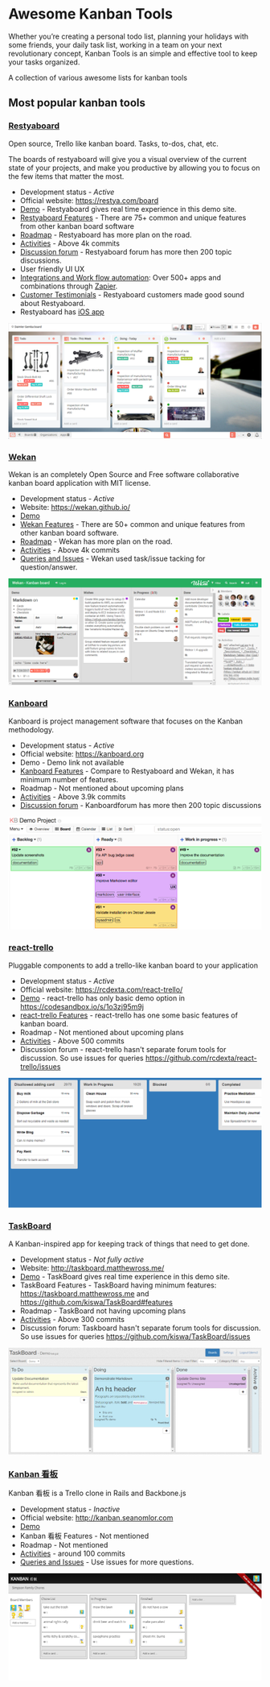 # Awesome Kanban Tools

Whether you’re creating a personal todo list, planning your holidays with some friends, your daily task list,  working in a team on your next revolutionary concept, Kanban Tools is an simple and effective tool to keep your tasks organized.

A collection of various awesome lists for kanban tools

## Most popular kanban tools

### [Restyaboard](https://github.com/RestyaPlatform/board)

Open source, Trello like kanban board. Tasks, to-dos, chat, etc.  

The boards of restyaboard will give you a visual overview of the current state of your projects, and make you productive by allowing you to focus on the few items that matter the most.

* Development status - *Active*
* Official website: https://restya.com/board
* [Demo](https://restya.com/board/demo) - Restyaboard gives real time experience in this demo site.
* [Restyaboard Features](https://restya.com/board/features) - There are 75+ common and unique features from other kanban board software
* [Roadmap](https://github.com/RestyaPlatform/board#current-status--plans--roadmap) - Restyaboard has more plan on the road.
* [Activities](https://github.com/RestyaPlatform/board/commits/dev) - Above 4k commits 
* [Discussion forum](https://groups.google.com/forum/#!forum/restya) - Restyaboard forum has more then 200 topic discussions.
* User friendly UI UX
* [Integrations and Work flow automation](https://restya.com/board/integrations): Over 500+ apps and combinations through [Zapier](https://zapier.com/).
* [Customer Testimonials](https://restya.com/board/testimonials) - Restyaboard customers made good sound about Restyaboard.
* Restyaboard has [iOS app](https://restya.com/board/mobile-app) 

![Restyaboard_-_Board](/images/Restyaboard.png)


### [Wekan](https://github.com/wekan/wekan)

Wekan is an completely Open Source and Free software collaborative kanban board application with MIT license.

* Development status - *Active*
* Website: https://wekan.github.io/
* [Demo](https://wekan.indie.host/b/t2YaGmyXgNkppcFBq/wekan-fork-roadmap)
* [Wekan Features](https://github.com/wekan/wekan/wiki/Features) - There are 50+ common and unique features from other kanban board software.
* [Roadmap](https://github.com/wekan/wekan/milestones) - Wekan has more plan on the road.
* [Activities](https://github.com/wekan/wekan/commits/master) - Above 4k commits 
* [Queries and Issues](https://github.com/wekan/wekan#wekan-feature-requests-and-bugs) - Wekan used task/issue tacking for question/answer.

![Wekan_board](/images/Wekan.png)


### [Kanboard](https://github.com/kanboard/kanboard)

Kanboard is project management software that focuses on the Kanban methodology.

* Development status - *Active*
* Official website: https://kanboard.org
* Demo - Demo link not available
* [Kanboard Features](https://kanboard.org/#features) - Compare to Restyaboard and Wekan, it has minimum number of features.
* Roadmap - Not mentioned about upcoming plans
* [Activities](https://github.com/kanboard/kanboard/commits/master) - Above 3.9k commits 
* [Discussion forum](https://kanboard.discourse.group/) - Kanboardforum has more then 200 topic discussions

![Kanboard](/images/Kanboard.png)


### [react-trello](https://github.com/rcdexta/react-trello)

Pluggable components to add a trello-like kanban board to your application

* Development status - *Active*
* Official website: https://rcdexta.com/react-trello/
* [Demo](https://github.com/rcdexta/react-trello#basic-demo) - react-trello has only basic demo option in https://codesandbox.io/s/1o3zj95m9j
* [react-trello Features](https://github.com/rcdexta/react-trello#features-showcase) - react-trello has one some basic features of kanban board.
* Roadmap - Not mentioned about upcoming plans
* [Activities](https://github.com/rcdexta/react-trello/commits/master) - Above 500 commits 
* Discussion forum - react-trello hasn't separate forum tools for discussion. So use issues for queries https://github.com/rcdexta/react-trello/issues

![react-trello](/images/react-trello.png)


### [TaskBoard](https://github.com/kiswa/TaskBoard)

A Kanban-inspired app for keeping track of things that need to get done.

* Development status - *Not fully active*
* Website: http://taskboard.matthewross.me/
* [Demo](https://taskboard.matthewross.me/demo/) - TaskBoard gives real time experience in this demo site.
* TaskBoard Features - TaskBoard having minimum features: https://taskboard.matthewross.me and https://github.com/kiswa/TaskBoard#features
* Roadmap - TaskBoard not having upcoming plans
* [Activities](https://github.com/kiswa/TaskBoard/commits/master) - Above 300 commits 
* Discussion forum: Taskboard hasn't separate forum tools for discussion. So use issues for queries https://github.com/kiswa/TaskBoard/issues

![TaskBoard_-_Demo](/images/TaskBoard.png)


### [Kanban 看板](https://github.com/seanomlor/kanban)

Kanban 看板 is a Trello clone in Rails and Backbone.js

* Development status - *Inactive*
* Official website: http://kanban.seanomlor.com
* [Demo](http://kanban.seanomlor.com/login)
* Kanban 看板 Features - Not mentioned
* Roadmap - Not mentioned
* [Activities](https://github.com/seanomlor/kanban/commits/develop) - around 100 commits 
* [Queries and Issues](https://github.com/seanomlor/kanban/issues) - Use issues for more questions.

![Kanban](/images/Kanban.png)